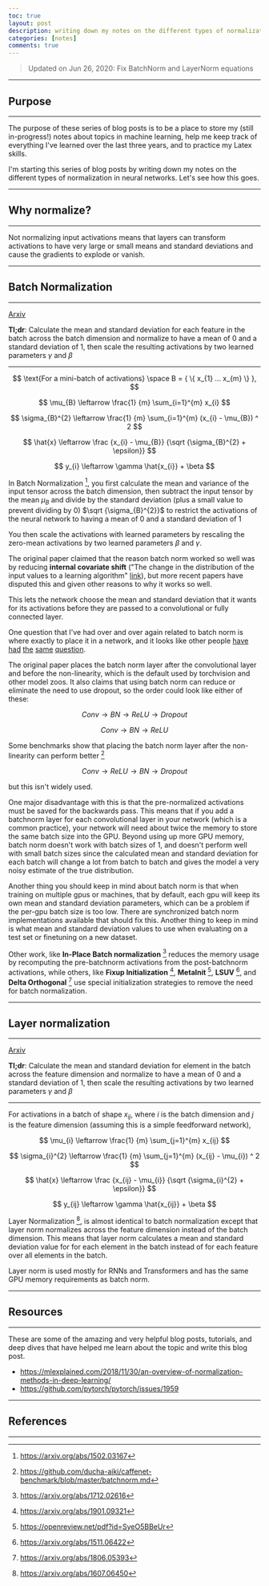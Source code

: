 ```yaml
---
toc: true
layout: post
description: writing down my notes on the different types of normalization used in neural networks
categories: [notes]
comments: true
---
```


> Updated on Jun 26, 2020: Fix BatchNorm and LayerNorm equations

---

## Purpose

---

The purpose of these series of blog posts is to be a place to store my (still in-progress!) notes about topics in machine learning, help me keep track of everything I've learned over the last three years, and to practice my Latex skills.

I'm starting this series of blog posts by writing down my notes on the different types of normalization in neural networks. Let's see how this goes.

---

## Why normalize?

---

Not normalizing input activations means that layers can transform activations to have very large or small means and standard deviations and cause the gradients to explode or vanish.

---

## Batch Normalization

---

[Arxiv](https://arxiv.org/abs/1502.03167)

**Tl;dr**: Calculate the mean and standard deviation for each feature in the batch across the batch dimension and normalize to have a mean of $0$ and a standard deviation of $1$, then scale the resulting activations by two learned parameters $\gamma$ and $\beta$

---

$$
\text{For a mini-batch of activations} \space B = { \{ x_{1} ... x_{m} \} },
$$

$$
\mu_{B} \leftarrow \frac{1} {m} \sum_{i=1}^{m} x_{i}
$$

$$
\sigma_{B}^{2} \leftarrow \frac{1} {m} \sum_{i=1}^{m} (x_{i} - \mu_{B}) ^ 2
$$

$$
\hat{x} \leftarrow \frac {x_{i} - \mu_{B}} {\sqrt {\sigma_{B}^{2} + \epsilon}}
$$

$$
y_{i} \leftarrow \gamma \hat{x_{i}} + \beta
$$

In Batch Normalization [^1], you first calculate the mean and variance of the input tensor across the batch dimension, then subtract the input tensor by the mean $\mu_{B}$ and divide by the standard deviation (plus a small value to prevent dividing by $0$) $\sqrt {\sigma_{B}^{2}}$ to restrict the activations of the neural network to having a mean of $0$ and a standard deviation of $1$

You then scale the activations with learned parameters by rescaling the zero-mean activations by two learned parameters $\beta$ and $\gamma$.

The original paper claimed that the reason batch norm worked so well was by reducing **internal covariate shift** ("The change in the distribution of the input values to a learning algorithm" [link](https://mlexplained.com/2018/01/10/an-intuitive-explanation-of-why-batch-normalization-really-works-normalization-in-deep-learning-part-1/)), but more recent papers have disputed this and given other reasons to why it works so well.

This lets the network choose the mean and standard deviation that it wants for its activations before they are passed to a convolutional or fully connected layer.

One question that I've had over and over again related to batch norm is where exactly to place it in a network, and it looks like other people [have](https://discuss.pytorch.org/t/batch-normalization-of-linear-layers/20989/2) [had](https://forums.fast.ai/t/where-should-i-place-the-batch-normalization-layer-s/56825) [the](https://www.reddit.com/r/MachineLearning/comments/67gonq/d_batch_normalization_before_or_after_relu/) [same](https://stackoverflow.com/questions/39691902/ordering-of-batch-normalization-and-dropout) [  question](https://github.com/keras-team/keras/issues/1802).

The original paper places the batch norm layer after the convolutional layer and before the non-linearity, which is the default used by torchvision and other model zoos. It also claims that using batch norm can reduce or eliminate the need to use dropout, so the order could look like either of these:

$$
Conv \rightarrow BN \rightarrow ReLU \rightarrow Dropout
$$

$$
Conv \rightarrow BN \rightarrow ReLU
$$

Some benchmarks show that placing the batch norm layer after the non-linearity can perform better [^8]

$$
Conv \rightarrow ReLU  \rightarrow BN  \rightarrow Dropout
$$

but this isn't widely used.

One major disadvantage with this is that the pre-normalized activations must be saved for the backwards pass. This means that if you add a batchnorm layer for each convolutional layer in your network (which is a common practice), your network will need about twice the memory to store the same batch size into the GPU. Beyond using up more GPU memory, batch norm doesn't work with batch sizes of 1, and doesn't perform well with small batch sizes since the calculated mean and standard deviation for each batch will change a lot from batch to batch and gives the model a very noisy estimate of the true distribution.

Another thing you should keep in mind about batch norm is that when training on multiple gpus or machines, that by default, each gpu will keep its own mean and standard deviation parameters, which can be a problem if the per-gpu batch size is too low. There are synchronized batch norm implementations available that should fix this. Another thing to keep in mind is what mean and standard deviation values to use when evaluating on a test set or finetuning on a new dataset.

Other work, like **In-Place Batch normalization** [^2] reduces the memory usage by recomputing the pre-batchnorm activations from the post-batchnorm activations, while others, like **Fixup Initialization** [^3], **MetaInit** [^4], **LSUV** [^5], and **Delta Orthogonal** [^6] use special initialization strategies to remove the need for batch normalization.

---

## Layer normalization

---

[Arxiv](https://arxiv.org/abs/1607.06450)

**Tl;dr**: Calculate the mean and standard deviation for element in the batch across the feature dimension and normalize to have a mean of $0$ and a standard deviation of $1$, then scale the resulting activations by two learned parameters $\gamma$ and $\beta$

---

For activations in a batch of shape $x_{ij}$, where $i$ is the batch dimension and $j$ is the feature dimension (assuming this is a simple feedforward network),

$$
\mu_{i} \leftarrow \frac{1} {m} \sum_{j=1}^{m} x_{ij}
$$

$$
\sigma_{i}^{2} \leftarrow \frac{1} {m} \sum_{j=1}^{m} (x_{ij} - \mu_{i}) ^ 2
$$

$$
\hat{x} \leftarrow \frac {x_{ij} - \mu_{i}} {\sqrt {\sigma_{i}^{2} + \epsilon}}
$$

$$
y_{ij} \leftarrow \gamma \hat{x_{ij}} + \beta
$$

Layer Normalization [^7], is almost identical to batch normalization except that layer norm normalizes across the feature dimension instead of the batch dimension. This means that layer norm calculates a mean and standard deviation value for for each element in the batch instead of for each feature over all elements in the batch.

Layer norm is used mostly for RNNs and Transformers and has the same GPU memory requirements as batch norm.

---

## Resources

---

These are some of the amazing and very helpful blog posts, tutorials, and deep dives that have helped me learn about the topic and write this blog post.

-   https://mlexplained.com/2018/11/30/an-overview-of-normalization-methods-in-deep-learning/
-   https://github.com/pytorch/pytorch/issues/1959

---

## References

---

[^1]: https://arxiv.org/abs/1502.03167

[^2]: https://arxiv.org/abs/1712.02616

[^3]: https://arxiv.org/abs/1901.09321

[^4]: https://openreview.net/pdf?id=SyeO5BBeUr

[^5]: https://arxiv.org/abs/1511.06422

[^6]: https://arxiv.org/abs/1806.05393

[^7]: https://arxiv.org/abs/1607.06450

[^8]: https://github.com/ducha-aiki/caffenet-benchmark/blob/master/batchnorm.md
